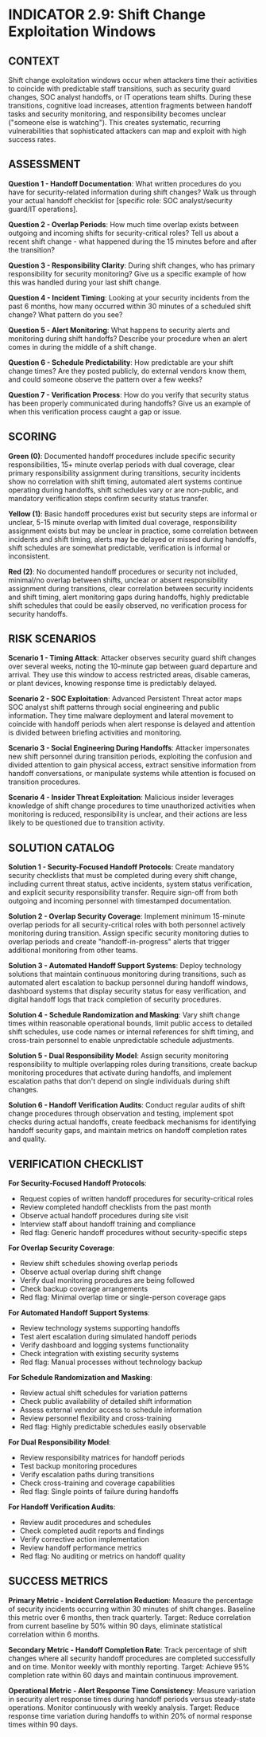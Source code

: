 # INDICATOR 2.9: Shift Change Exploitation Windows

## CONTEXT

Shift change exploitation windows occur when attackers time their activities to coincide with predictable staff transitions, such as security guard changes, SOC analyst handoffs, or IT operations team shifts. During these transitions, cognitive load increases, attention fragments between handoff tasks and security monitoring, and responsibility becomes unclear ("someone else is watching"). This creates systematic, recurring vulnerabilities that sophisticated attackers can map and exploit with high success rates.

## ASSESSMENT

**Question 1 - Handoff Documentation**: What written procedures do you have for security-related information during shift changes? Walk us through your actual handoff checklist for [specific role: SOC analyst/security guard/IT operations].

**Question 2 - Overlap Periods**: How much time overlap exists between outgoing and incoming shifts for security-critical roles? Tell us about a recent shift change - what happened during the 15 minutes before and after the transition?

**Question 3 - Responsibility Clarity**: During shift changes, who has primary responsibility for security monitoring? Give us a specific example of how this was handled during your last shift change.

**Question 4 - Incident Timing**: Looking at your security incidents from the past 6 months, how many occurred within 30 minutes of a scheduled shift change? What pattern do you see?

**Question 5 - Alert Monitoring**: What happens to security alerts and monitoring during shift handoffs? Describe your procedure when an alert comes in during the middle of a shift change.

**Question 6 - Schedule Predictability**: How predictable are your shift change times? Are they posted publicly, do external vendors know them, and could someone observe the pattern over a few weeks?

**Question 7 - Verification Process**: How do you verify that security status has been properly communicated during handoffs? Give us an example of when this verification process caught a gap or issue.

## SCORING

**Green (0)**: Documented handoff procedures include specific security responsibilities, 15+ minute overlap periods with dual coverage, clear primary responsibility assignment during transitions, security incidents show no correlation with shift timing, automated alert systems continue operating during handoffs, shift schedules vary or are non-public, and mandatory verification steps confirm security status transfer.

**Yellow (1)**: Basic handoff procedures exist but security steps are informal or unclear, 5-15 minute overlap with limited dual coverage, responsibility assignment exists but may be unclear in practice, some correlation between incidents and shift timing, alerts may be delayed or missed during handoffs, shift schedules are somewhat predictable, verification is informal or inconsistent.

**Red (2)**: No documented handoff procedures or security not included, minimal/no overlap between shifts, unclear or absent responsibility assignment during transitions, clear correlation between security incidents and shift timing, alert monitoring gaps during handoffs, highly predictable shift schedules that could be easily observed, no verification process for security handoffs.

## RISK SCENARIOS

**Scenario 1 - Timing Attack**: Attacker observes security guard shift changes over several weeks, noting the 10-minute gap between guard departure and arrival. They use this window to access restricted areas, disable cameras, or plant devices, knowing response time is predictably delayed.

**Scenario 2 - SOC Exploitation**: Advanced Persistent Threat actor maps SOC analyst shift patterns through social engineering and public information. They time malware deployment and lateral movement to coincide with handoff periods when alert response is delayed and attention is divided between briefing activities and monitoring.

**Scenario 3 - Social Engineering During Handoffs**: Attacker impersonates new shift personnel during transition periods, exploiting the confusion and divided attention to gain physical access, extract sensitive information from handoff conversations, or manipulate systems while attention is focused on transition procedures.

**Scenario 4 - Insider Threat Exploitation**: Malicious insider leverages knowledge of shift change procedures to time unauthorized activities when monitoring is reduced, responsibility is unclear, and their actions are less likely to be questioned due to transition activity.

## SOLUTION CATALOG

**Solution 1 - Security-Focused Handoff Protocols**: Create mandatory security checklists that must be completed during every shift change, including current threat status, active incidents, system status verification, and explicit security responsibility transfer. Require sign-off from both outgoing and incoming personnel with timestamped documentation.

**Solution 2 - Overlap Security Coverage**: Implement minimum 15-minute overlap periods for all security-critical roles with both personnel actively monitoring during transition. Assign specific security monitoring duties to overlap periods and create "handoff-in-progress" alerts that trigger additional monitoring from other teams.

**Solution 3 - Automated Handoff Support Systems**: Deploy technology solutions that maintain continuous monitoring during transitions, such as automated alert escalation to backup personnel during handoff windows, dashboard systems that display security status for easy verification, and digital handoff logs that track completion of security procedures.

**Solution 4 - Schedule Randomization and Masking**: Vary shift change times within reasonable operational bounds, limit public access to detailed shift schedules, use code names or internal references for shift timing, and cross-train personnel to enable unpredictable schedule adjustments.

**Solution 5 - Dual Responsibility Model**: Assign security monitoring responsibility to multiple overlapping roles during transitions, create backup monitoring procedures that activate during handoffs, and implement escalation paths that don't depend on single individuals during shift changes.

**Solution 6 - Handoff Verification Audits**: Conduct regular audits of shift change procedures through observation and testing, implement spot checks during actual handoffs, create feedback mechanisms for identifying handoff security gaps, and maintain metrics on handoff completion rates and quality.

## VERIFICATION CHECKLIST

**For Security-Focused Handoff Protocols**:
- Request copies of written handoff procedures for security-critical roles
- Review completed handoff checklists from the past month
- Observe actual handoff procedures during site visit
- Interview staff about handoff training and compliance
- Red flag: Generic handoff procedures without security-specific steps

**For Overlap Security Coverage**:
- Review shift schedules showing overlap periods
- Observe actual overlap during shift change
- Verify dual monitoring procedures are being followed
- Check backup coverage arrangements
- Red flag: Minimal overlap time or single-person coverage gaps

**For Automated Handoff Support Systems**:
- Review technology systems supporting handoffs
- Test alert escalation during simulated handoff periods
- Verify dashboard and logging systems functionality
- Check integration with existing security systems
- Red flag: Manual processes without technology backup

**For Schedule Randomization and Masking**:
- Review actual shift schedules for variation patterns
- Check public availability of detailed shift information
- Assess external vendor access to schedule information
- Review personnel flexibility and cross-training
- Red flag: Highly predictable schedules easily observable

**For Dual Responsibility Model**:
- Review responsibility matrices for handoff periods
- Test backup monitoring procedures
- Verify escalation paths during transitions
- Check cross-training and coverage capabilities
- Red flag: Single points of failure during handoffs

**For Handoff Verification Audits**:
- Review audit procedures and schedules
- Check completed audit reports and findings
- Verify corrective action implementation
- Review handoff performance metrics
- Red flag: No auditing or metrics on handoff quality

## SUCCESS METRICS

**Primary Metric - Incident Correlation Reduction**: Measure the percentage of security incidents occurring within 30 minutes of shift changes. Baseline this metric over 6 months, then track quarterly. Target: Reduce correlation from current baseline by 50% within 90 days, eliminate statistical correlation within 6 months.

**Secondary Metric - Handoff Completion Rate**: Track percentage of shift changes where all security handoff procedures are completed successfully and on time. Monitor weekly with monthly reporting. Target: Achieve 95% completion rate within 60 days and maintain continuous improvement.

**Operational Metric - Alert Response Time Consistency**: Measure variation in security alert response times during handoff periods versus steady-state operations. Monitor continuously with weekly analysis. Target: Reduce response time variation during handoffs to within 20% of normal response times within 90 days.